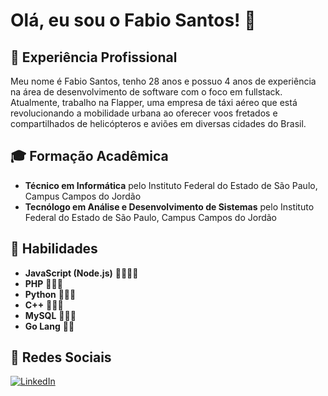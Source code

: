 # Olá, eu sou o Fabio Santos! 👋

## 🌟 Experiência Profissional
Meu nome é Fabio Santos, tenho 28 anos e possuo 4 anos de experiência na área de desenvolvimento de software com o foco em fullstack. Atualmente, trabalho na Flapper, uma empresa de táxi aéreo que está revolucionando a mobilidade urbana ao oferecer voos fretados e compartilhados de helicópteros e aviões em diversas cidades do Brasil. 

## 🎓 Formação Acadêmica
- **Técnico em Informática** pelo Instituto Federal do Estado de São Paulo, Campus Campos do Jordão
- **Tecnólogo em Análise e Desenvolvimento de Sistemas** pelo Instituto Federal do Estado de São Paulo, Campus Campos do Jordão

## 🚀 Habilidades
- **JavaScript (Node.js)** 🌟🌟🌟🌟
- **PHP** 🌟🌟🌟
- **Python** 🌟🌟🌟
- **C++** 🌟🌟🌟
- **MySQL** 🌟🌟🌟
- **Go Lang** 🌟🌟

## 🔗 Redes Sociais
[![LinkedIn](https://img.shields.io/badge/LinkedIn-0077B5?style=for-the-badge&logo=linkedin&logoColor=white)](https://www.linkedin.com/in/fsantoss/)
